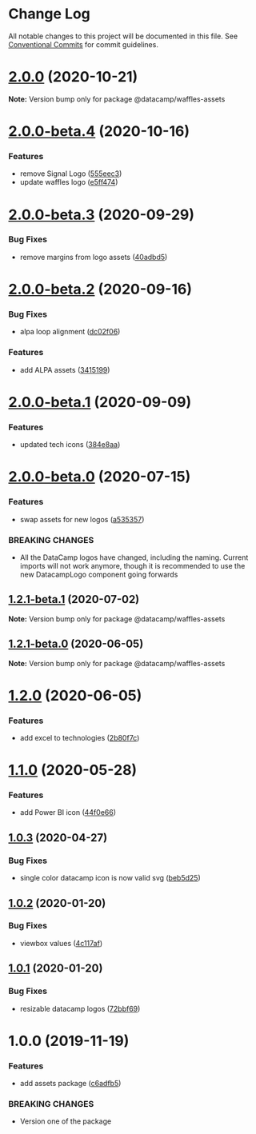 # Change Log

All notable changes to this project will be documented in this file.
See [Conventional Commits](https://conventionalcommits.org) for commit guidelines.

# [2.0.0](https://github.com/datacamp/design-system/compare/@datacamp/waffles-assets@2.0.0-beta.4...@datacamp/waffles-assets@2.0.0) (2020-10-21)

**Note:** Version bump only for package @datacamp/waffles-assets





# [2.0.0-beta.4](https://github.com/datacamp/design-system/compare/@datacamp/waffles-assets@2.0.0-beta.3...@datacamp/waffles-assets@2.0.0-beta.4) (2020-10-16)


### Features

* remove Signal Logo ([555eec3](https://github.com/datacamp/design-system/commit/555eec3))
* update waffles logo ([e5ff474](https://github.com/datacamp/design-system/commit/e5ff474))





# [2.0.0-beta.3](https://github.com/datacamp/design-system/compare/@datacamp/waffles-assets@2.0.0-beta.2...@datacamp/waffles-assets@2.0.0-beta.3) (2020-09-29)


### Bug Fixes

* remove margins from logo assets ([40adbd5](https://github.com/datacamp/design-system/commit/40adbd5))





# [2.0.0-beta.2](https://github.com/datacamp/design-system/compare/@datacamp/waffles-assets@2.0.0-beta.1...@datacamp/waffles-assets@2.0.0-beta.2) (2020-09-16)


### Bug Fixes

* alpa loop alignment ([dc02f06](https://github.com/datacamp/design-system/commit/dc02f06))


### Features

* add ALPA assets ([3415199](https://github.com/datacamp/design-system/commit/3415199))





# [2.0.0-beta.1](https://github.com/datacamp/design-system/compare/@datacamp/waffles-assets@2.0.0-beta.0...@datacamp/waffles-assets@2.0.0-beta.1) (2020-09-09)


### Features

* updated tech icons ([384e8aa](https://github.com/datacamp/design-system/commit/384e8aa))





# [2.0.0-beta.0](https://github.com/datacamp/design-system/compare/@datacamp/waffles-assets@1.2.1-beta.1...@datacamp/waffles-assets@2.0.0-beta.0) (2020-07-15)


### Features

* swap assets for new logos ([a535357](https://github.com/datacamp/design-system/commit/a535357))


### BREAKING CHANGES

* All the DataCamp logos have changed, including the 
naming. Current imports will not work anymore, though it is recommended 
to use the new DatacampLogo component going forwards





## [1.2.1-beta.1](https://github.com/datacamp/design-system/compare/@datacamp/waffles-assets@1.2.1-beta.0...@datacamp/waffles-assets@1.2.1-beta.1) (2020-07-02)

**Note:** Version bump only for package @datacamp/waffles-assets





## [1.2.1-beta.0](https://github.com/datacamp/design-system/compare/@datacamp/waffles-assets@1.2.0...@datacamp/waffles-assets@1.2.1-beta.0) (2020-06-05)

**Note:** Version bump only for package @datacamp/waffles-assets





# [1.2.0](https://github.com/datacamp/design-system/compare/@datacamp/waffles-assets@1.1.0...@datacamp/waffles-assets@1.2.0) (2020-06-05)


### Features

* add excel to technologies ([2b80f7c](https://github.com/datacamp/design-system/commit/2b80f7c))





# [1.1.0](https://github.com/datacamp/design-system/compare/@datacamp/waffles-assets@1.0.3...@datacamp/waffles-assets@1.1.0) (2020-05-28)


### Features

* add Power BI icon ([44f0e66](https://github.com/datacamp/design-system/commit/44f0e66))





## [1.0.3](https://github.com/datacamp/design-system/compare/@datacamp/waffles-assets@1.0.2...@datacamp/waffles-assets@1.0.3) (2020-04-27)


### Bug Fixes

* single color datacamp icon is now valid svg ([beb5d25](https://github.com/datacamp/design-system/commit/beb5d25))





## [1.0.2](https://github.com/datacamp/design-system/compare/@datacamp/waffles-assets@1.0.1...@datacamp/waffles-assets@1.0.2) (2020-01-20)


### Bug Fixes

* viewbox values ([4c117af](https://github.com/datacamp/design-system/commit/4c117af))





## [1.0.1](https://github.com/datacamp/design-system/compare/@datacamp/waffles-assets@1.0.0...@datacamp/waffles-assets@1.0.1) (2020-01-20)


### Bug Fixes

* resizable datacamp logos ([72bbf69](https://github.com/datacamp/design-system/commit/72bbf69))





# 1.0.0 (2019-11-19)


### Features

* add assets package ([c6adfb5](https://github.com/datacamp/design-system/commit/c6adfb5))


### BREAKING CHANGES

* Version one of the package
